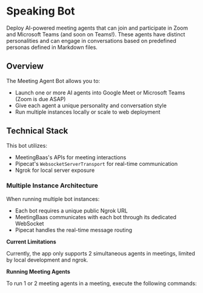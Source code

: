 # Speaking Bot

Deploy AI-powered meeting agents that can join and participate in Zoom and Microsoft Teams (and soon on Teams!). These agents have distinct personalities and can engage in conversations based on predefined personas defined in Markdown files.

## Overview

The Meeting Agent Bot allows you to:

-   Launch one or more AI agents into Google Meet or Microsoft Teams (Zoom is due ASAP)
-   Give each agent a unique personality and conversation style
-   Run multiple instances locally or scale to web deployment

## Technical Stack

This bot utilizes:

-   MeetingBaas's APIs for meeting interactions
-   Pipecat's `WebsocketServerTransport` for real-time communication
-   Ngrok for local server exposure

### Multiple Instance Architecture

When running multiple bot instances:

-   Each bot requires a unique public Ngrok URL
-   MeetingBaas communicates with each bot through its dedicated WebSocket
-   Pipecat handles the real-time message routing

**Current Limitations**

Currently, the app only supports 2 simultaneous agents in meetings, limited by local development and ngrok.

**Running Meeting Agents**

To run 1 or 2 meeting agents in a meeting, execute the following commands:
